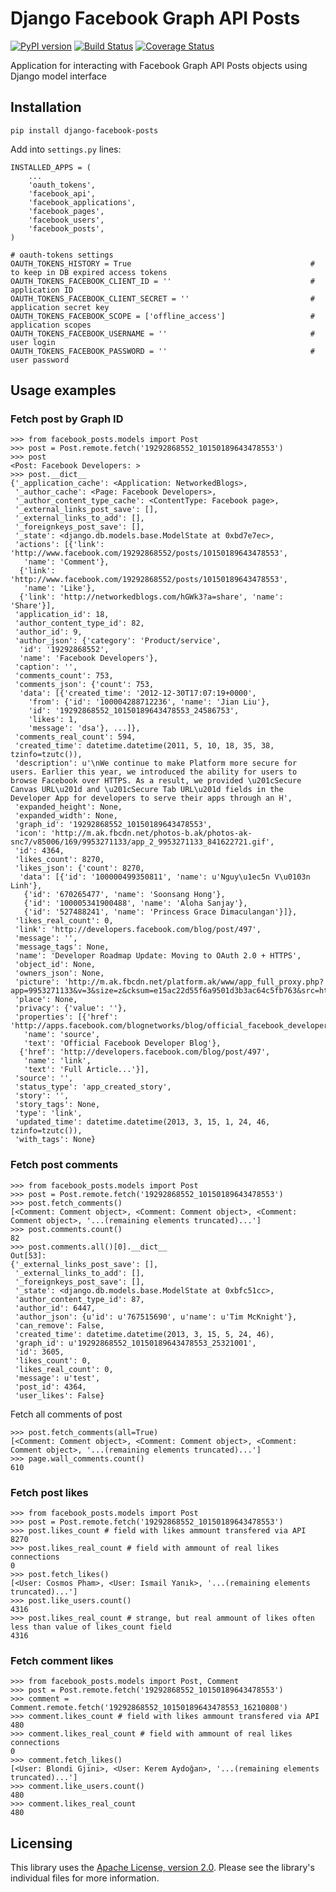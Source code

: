 Django Facebook Graph API Posts
===============================

[![PyPI version](https://badge.fury.io/py/django-facebook-posts.png)](http://badge.fury.io/py/django-facebook-posts) [![Build Status](https://travis-ci.org/ramusus/django-facebook-posts.png?branch=master)](https://travis-ci.org/ramusus/django-facebook-posts) [![Coverage Status](https://coveralls.io/repos/ramusus/django-facebook-posts/badge.png?branch=master)](https://coveralls.io/r/ramusus/django-facebook-posts)

Application for interacting with Facebook Graph API Posts objects using Django model interface

Installation
------------

    pip install django-facebook-posts

Add into `settings.py` lines:

    INSTALLED_APPS = (
        ...
        'oauth_tokens',
        'facebook_api',
        'facebook_applications',
        'facebook_pages',
        'facebook_users',
        'facebook_posts',
    )

    # oauth-tokens settings
    OAUTH_TOKENS_HISTORY = True                                        # to keep in DB expired access tokens
    OAUTH_TOKENS_FACEBOOK_CLIENT_ID = ''                               # application ID
    OAUTH_TOKENS_FACEBOOK_CLIENT_SECRET = ''                           # application secret key
    OAUTH_TOKENS_FACEBOOK_SCOPE = ['offline_access']                   # application scopes
    OAUTH_TOKENS_FACEBOOK_USERNAME = ''                                # user login
    OAUTH_TOKENS_FACEBOOK_PASSWORD = ''                                # user password

Usage examples
--------------

### Fetch post by Graph ID

    >>> from facebook_posts.models import Post
    >>> post = Post.remote.fetch('19292868552_10150189643478553')
    >>> post
    <Post: Facebook Developers: >
    >>> post.__dict__
    {'_application_cache': <Application: NetworkedBlogs>,
     '_author_cache': <Page: Facebook Developers>,
     '_author_content_type_cache': <ContentType: Facebook page>,
     '_external_links_post_save': [],
     '_external_links_to_add': [],
     '_foreignkeys_post_save': [],
     '_state': <django.db.models.base.ModelState at 0xbd7e7ec>,
     'actions': [{'link': 'http://www.facebook.com/19292868552/posts/10150189643478553',
       'name': 'Comment'},
      {'link': 'http://www.facebook.com/19292868552/posts/10150189643478553',
       'name': 'Like'},
      {'link': 'http://networkedblogs.com/hGWk3?a=share', 'name': 'Share'}],
     'application_id': 18,
     'author_content_type_id': 82,
     'author_id': 9,
     'author_json': {'category': 'Product/service',
      'id': '19292868552',
      'name': 'Facebook Developers'},
     'caption': '',
     'comments_count': 753,
     'comments_json': {'count': 753,
      'data': [{'created_time': '2012-12-30T17:07:19+0000',
        'from': {'id': '100004288712236', 'name': 'Jian Liu'},
        'id': '19292868552_10150189643478553_24586753',
        'likes': 1,
        'message': 'dsa'}, ...]},
     'comments_real_count': 594,
     'created_time': datetime.datetime(2011, 5, 10, 18, 35, 38, tzinfo=tzutc()),
     'description': u'\nWe continue to make Platform more secure for users. Earlier this year, we introduced the ability for users to browse Facebook over HTTPS. As a result, we provided \u201cSecure Canvas URL\u201d and \u201cSecure Tab URL\u201d fields in the Developer App for developers to serve their apps through an H',
     'expanded_height': None,
     'expanded_width': None,
     'graph_id': '19292868552_10150189643478553',
     'icon': 'http://m.ak.fbcdn.net/photos-b.ak/photos-ak-snc7/v85006/169/9953271133/app_2_9953271133_841622721.gif',
     'id': 4364,
     'likes_count': 8270,
     'likes_json': {'count': 8270,
      'data': [{'id': '100000499350811', 'name': u'Nguy\u1ec5n V\u0103n Linh'},
       {'id': '670265477', 'name': 'Soonsang Hong'},
       {'id': '100005341900488', 'name': 'Aloha Sanjay'},
       {'id': '527488241', 'name': 'Princess Grace Dimaculangan'}]},
     'likes_real_count': 0,
     'link': 'http://developers.facebook.com/blog/post/497',
     'message': '',
     'message_tags': None,
     'name': 'Developer Roadmap Update: Moving to OAuth 2.0 + HTTPS',
     'object_id': None,
     'owners_json': None,
     'picture': 'http://m.ak.fbcdn.net/platform.ak/www/app_full_proxy.php?app=9953271133&v=3&size=z&cksum=e15ac22d55f6a9501d3b3ac64c5fb763&src=http%3A%2F%2Fimg.bitpixels.com%2Fgetthumbnail%3Fcode%3D78793%26size%3D120%26url%3Dhttp%3A%2F%2Fdevelopers.facebook.com%2Fblog%2F',
     'place': None,
     'privacy': {'value': ''},
     'properties': [{'href': 'http://apps.facebook.com/blognetworks/blog/official_facebook_developer_blog',
       'name': 'source',
       'text': 'Official Facebook Developer Blog'},
      {'href': 'http://developers.facebook.com/blog/post/497',
       'name': 'link',
       'text': 'Full Article...'}],
     'source': '',
     'status_type': 'app_created_story',
     'story': '',
     'story_tags': None,
     'type': 'link',
     'updated_time': datetime.datetime(2013, 3, 15, 1, 24, 46, tzinfo=tzutc()),
     'with_tags': None}

### Fetch post comments

    >>> from facebook_posts.models import Post
    >>> post = Post.remote.fetch('19292868552_10150189643478553')
    >>> post.fetch_comments()
    [<Comment: Comment object>, <Comment: Comment object>, <Comment: Comment object>, '...(remaining elements truncated)...']
    >>> post.comments.count()
    82
    >>> post.comments.all()[0].__dict__
    Out[53]:
    {'_external_links_post_save': [],
     '_external_links_to_add': [],
     '_foreignkeys_post_save': [],
     '_state': <django.db.models.base.ModelState at 0xbfc51cc>,
     'author_content_type_id': 87,
     'author_id': 6447,
     'author_json': {u'id': u'767515690', u'name': u'Tim McKnight'},
     'can_remove': False,
     'created_time': datetime.datetime(2013, 3, 15, 5, 24, 46),
     'graph_id': u'19292868552_10150189643478553_25321001',
     'id': 3605,
     'likes_count': 0,
     'likes_real_count': 0,
     'message': u'test',
     'post_id': 4364,
     'user_likes': False}

Fetch all comments of post

    >>> post.fetch_comments(all=True)
    [<Comment: Comment object>, <Comment: Comment object>, <Comment: Comment object>, '...(remaining elements truncated)...']
    >>> page.wall_comments.count()
    610

### Fetch post likes

    >>> from facebook_posts.models import Post
    >>> post = Post.remote.fetch('19292868552_10150189643478553')
    >>> post.likes_count # field with likes ammount transfered via API
    8270
    >>> post.likes_real_count # field with ammount of real likes connections
    0
    >>> post.fetch_likes()
    [<User: Cosmos Pham>, <User: Ismail Yanık>, '...(remaining elements truncated)...']
    >>> post.like_users.count()
    4316
    >>> post.likes_real_count # strange, but real ammount of likes often less than value of likes_count field
    4316

### Fetch comment likes

    >>> from facebook_posts.models import Post, Comment
    >>> post = Post.remote.fetch('19292868552_10150189643478553')
    >>> comment = Comment.remote.fetch('19292868552_10150189643478553_16210808')
    >>> comment.likes_count # field with likes ammount transfered via API
    480
    >>> comment.likes_real_count # field with ammount of real likes connections
    0
    >>> comment.fetch_likes()
    [<User: Blondi Gjini>, <User: Kerem Aydoğan>, '...(remaining elements truncated)...']
    >>> comment.like_users.count()
    480
    >>> comment.likes_real_count
    480

Licensing
---------

This library uses the [Apache License, version 2.0](http://www.apache.org/licenses/LICENSE-2.0.html).
Please see the library's individual files for more information.
